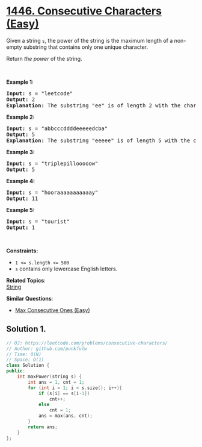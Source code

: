 # [1446. Consecutive Characters (Easy)](https://leetcode.com/problems/consecutive-characters/)

<p>Given a string <code>s</code>, the power of the string is the maximum length of a non-empty substring that&nbsp;contains only one unique character.</p>

<p>Return <em>the power</em>&nbsp;of the string.</p>

<p>&nbsp;</p>
<p><strong>Example 1:</strong></p>

<pre><strong>Input:</strong> s = "leetcode"
<strong>Output:</strong> 2
<strong>Explanation:</strong> The substring "ee" is of length 2 with the character 'e' only.
</pre>

<p><strong>Example 2:</strong></p>

<pre><strong>Input:</strong> s = "abbcccddddeeeeedcba"
<strong>Output:</strong> 5
<strong>Explanation:</strong> The substring "eeeee" is of length 5 with the character 'e' only.
</pre>

<p><strong>Example 3:</strong></p>

<pre><strong>Input:</strong> s = "triplepillooooow"
<strong>Output:</strong> 5
</pre>

<p><strong>Example 4:</strong></p>

<pre><strong>Input:</strong> s = "hooraaaaaaaaaaay"
<strong>Output:</strong> 11
</pre>

<p><strong>Example 5:</strong></p>

<pre><strong>Input:</strong> s = "tourist"
<strong>Output:</strong> 1
</pre>

<p>&nbsp;</p>
<p><strong>Constraints:</strong></p>

<ul>
	<li><code>1 &lt;= s.length &lt;= 500</code></li>
	<li><code>s</code> contains only lowercase English letters.</li>
</ul>

**Related Topics**:  
[String](https://leetcode.com/tag/string/)

**Similar Questions**:
* [Max Consecutive Ones (Easy)](https://leetcode.com/problems/max-consecutive-ones/)

## Solution 1.

```cpp
// OJ: https://leetcode.com/problems/consecutive-characters/
// Author: github.com/punkfulw
// Time: O(N)
// Space: O(1)
class Solution {
public:
    int maxPower(string s) {
        int ans = 1, cnt = 1;
        for (int i = 1; i < s.size(); i++){
            if (s[i] == s[i-1])
                cnt++;
            else
                cnt = 1;
            ans = max(ans, cnt);
        }
        return ans;
    }
};
```
